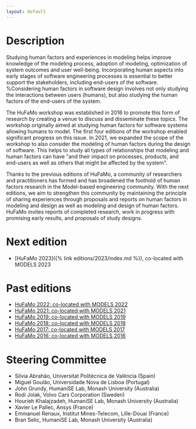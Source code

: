 ```yaml
---
layout: default
---
```


# Description

Studying human factors and experiences in modeling helps improve knowledge of the modeling process, adoption of modeling, optimization of system outcomes and user well-being. Incorporating human aspects into early stages of software engineering processes is essential to better support the stakeholders, including end-users of the software. %Considering human factors in software design involves not only studying the interactions between users (humans), but also studying the human factors of the end-users of the system.

The HuFaMo workshop was established in 2016 to promote this form of research by creating a venue to discuss and disseminate these topics. The workshop originally aimed at studying human factors for software systems allowing humans to model. The first four editions of the workshop enabled significant progress on this issue. In 2021, we expanded the scope of the workshop to also consider the modeling of human factors during the design of software. This helps to study all types of relationships that modeling and human factors can have "and their impact on processes, products, and end-users as well as others that might be affected by the system".

Thanks to the previous editions of HuFaMo, a community of researchers and practitioners has formed and has broadened the foothold of human factors research in the Model-based engineering community.
With the next editions, we aim to strengthen this community by maintaining the principle of sharing experiences through proposals and reports on human factors in modeling and design as well as modeling and design of human factors. HuFaMo invites reports of completed research, work in progress with promising early results, and proposals of study designs.

# Next edition

- [HuFaMo 2023]({% link editions/2023/index.md %}), co-located with MODELS 2023

# Past editions

- [HuFaMo 2022: co-located with MODELS 2022](https://research.webs.upv.es/hufamo22/)
- [HuFaMo 2021: co-located with MODELS 2021]([https://www.monash.edu/it/humanise-lab/hufamo21](https://web.archive.org/web/20220120013739/https://www.monash.edu/it/humanise-lab/hufamo21))
- [HuFaMo 2019: co-located with MODELS 2019](https://hufamo.univ-lille.fr)
- [HuFaMo 2018: co-located with MODELS 2018](https://hufamo.univ-lille.fr/hufamo2018/index.html)
- [HuFaMo 2017: co-located with MODELS 2017](https://hufamo.compute.dtu.dk)
- [HuFaMo 2016: co-located with MODELS 2016](https://www.pst.ifi.lmu.de/~stoerrle/events/hufamo16/index.html)

# Steering Committee

- Silvia Abrahão, Universitat Politècnica de València (Spain)
- Miguel Goulão, Universidade Nova de Lisboa (Portugal)
- John Grundy, HumaniSE Lab, Monash University (Australia)
- Rodi Jolak, Volvo Cars Corporation (Sweden)
- Hourieh Khalajzadeh, HumaniSE Lab, Monash University (Australia)
- Xavier Le Pallec, Ansys (France)
- Emmanuel Renaux, Institut Mines-Telecom, Lille-Douai (France)
- Bran Selic, HumaniSE Lab, Monash University (Australia)
